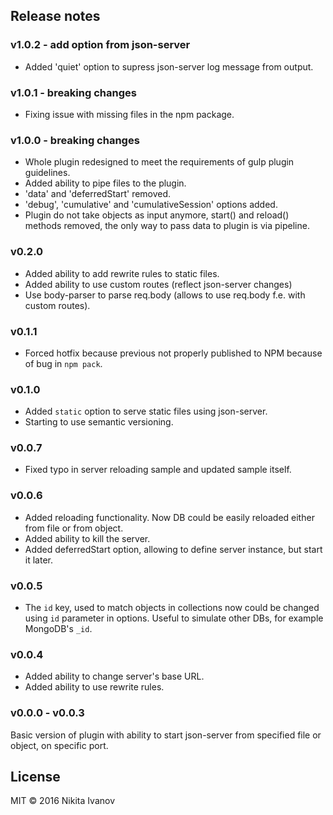 ## Release notes

### v1.0.2 - add option from json-server
* Added 'quiet' option to supress json-server log message from output.

### v1.0.1 - breaking changes
* Fixing issue with missing files in the npm package.

### v1.0.0 - breaking changes
* Whole plugin redesigned to meet the requirements of gulp plugin guidelines.
* Added ability to pipe files to the plugin.
* 'data' and 'deferredStart' removed.
* 'debug', 'cumulative' and 'cumulativeSession' options added.
* Plugin do not take objects as input anymore, start() and reload() methods removed, the only way to pass data to plugin is via pipeline.

### v0.2.0
* Added ability to add rewrite rules to static files.
* Added ability to use custom routes (reflect json-server changes)
* Use body-parser to parse req.body (allows to use req.body f.e. with custom routes).

### v0.1.1
* Forced hotfix because previous not properly published to NPM because of bug in `npm pack`.

### v0.1.0
* Added `static` option to serve static files using json-server.
* Starting to use semantic versioning.

### v0.0.7
* Fixed typo in server reloading sample and updated sample itself.

### v0.0.6
* Added reloading functionality. Now DB could be easily reloaded either from file or from object.
* Added ability to kill the server.
* Added deferredStart option, allowing to define server instance, but start it later.

### v0.0.5
* The `id` key, used to match objects in collections now could be changed using `id` parameter in options. Useful to simulate other DBs, for example MongoDB's `_id`.

### v0.0.4
* Added ability to change server's base URL.
* Added ability to use rewrite rules.

### v0.0.0 - v0.0.3
Basic version of plugin with ability to start json-server from specified file or object, on specific port.


## License

MIT © 2016 Nikita Ivanov
